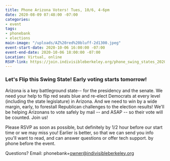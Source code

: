```yaml
---
title: Phone Arizona Voters! Tues, 10/6, 4-6pm
date: 2020-08-09 07:48:00 -07:00
categories:
- event
tags:
- phonebank
- elections
main-image: "/uploads/AZ%20red%20bluff-2d1300.jpeg"
event-start-date: 2020-10-06 16:00:00 -07:00
event-end-date: 2020-10-06 18:00:00 -07:00
Location: Virtual, online
RSVP-link: https://join.indivisibleberkeley.org/phone_swing_states_2020_10_06
---
```


### Let's Flip this Swing State!  Early voting starts tomorrow! 

Arizona is a key battleground state-- for the presidency and the senate. We need your help to flip red seats blue and re-elect Democrats at every level (including the state legislature) in Arizona. And we need to win by a wide margin, early, to forestall Republican challenges to the election results!  We'll be helping Arizonans to vote safely by mail -- and ASAP -- so their vote will be counted.   Join us!

Please RSVP as soon as possible, but definitely by 1/2 hour before our start time or we may miss you! Earlier is better, so that we can send you info you'll want to read, and can answer questions or offer tech support. by phone before the event.

Questions? Email: phonebank\+owner@indivisibleberkeley.org